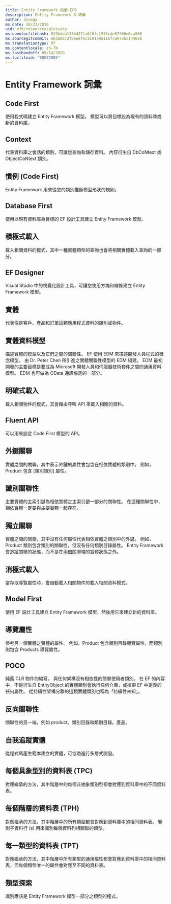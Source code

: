 ```yaml
---
title: Entity Framework 詞彙-EF6
description: Entity Framework 6 詞彙
author: divega
ms.date: 10/23/2016
uid: ef6/resources/glossary
ms.openlocfilehash: 819bdda133b427fa6f8fc1915cde07560e6ca568
ms.sourcegitcommit: abda0872f86eefeca191a9a11bfca976bc14468b
ms.translationtype: MT
ms.contentlocale: zh-TW
ms.lasthandoff: 09/14/2020
ms.locfileid: "90072885"
---
```

# <a name="entity-framework-glossary"></a>Entity Framework 詞彙
## <a name="code-first"></a>Code First
使用程式碼建立 Entity Framework 模型。 模型可以將目標設為現有的資料庫或新的資料庫。

## <a name="context"></a>Context
代表資料庫之會話的類別，可讓您查詢和儲存資料。 內容衍生自 DbCoNtext 或 ObjectCoNtext 類別。

## <a name="convention-code-first"></a>慣例 (Code First) 
Entity Framework 用來從您的類別推斷模型形狀的規則。

## <a name="database-first"></a>Database First
使用以現有資料庫為目標的 EF 設計工具建立 Entity Framework 模型。

## <a name="eager-loading"></a>積極式載入
載入相關資料的模式，其中一種實體類型的查詢也會將相關實體載入查詢的一部分。

## <a name="ef-designer"></a>EF Designer
Visual Studio 中的視覺化設計工具，可讓您使用方塊和線條建立 Entity Framework 模型。

## <a name="entity"></a>實體
代表像是客戶、產品和訂單這類應用程式資料的類別或物件。

## <a name="entity-data-model"></a>實體資料模型
描述實體的模型以及它們之間的關聯性。 EF 使用 EDM 來描述開發人員程式的概念模型。 由 Dr. Peter Chen 所引進之實體關聯性模型的 EDM 組建。 EDM 最初開發的主要目標是要成為 Microsoft 開發人員和伺服器技術套件之間的通用資料模型。 EDM 也可做為 OData 通訊協定的一部分。

## <a name="explicit-loading"></a>明確式載入
載入相關物件的模式，其會藉由呼叫 API 來載入相關的資料。

## <a name="fluent-api"></a>Fluent API
可以用來設定 Code First 模型的 API。

## <a name="foreign-key-association"></a>外鍵關聯
實體之間的關聯，其中表示外鍵的屬性會包含在相依實體的類別中。 例如，Product 包含 [類別類別] 屬性。

## <a name="identifying-relationship"></a>識別關聯性
主要實體的主索引鍵為相依實體之主索引鍵一部分的關聯性。 在這種關聯性中，相依實體一定要與主要實體一起存在。

## <a name="independent-association"></a>獨立關聯
實體之間的關聯，其中沒有任何屬性代表相依實體之類別中的外鍵。 例如，Product 類別包含類別的關聯性，但沒有任何類別目錄屬性。 Entity Framework 會追蹤關聯的狀態，而不是在兩個關聯端的實體狀態之外。

## <a name="lazy-loading"></a>消極式載入
當存取導覽屬性時，會自動載入相關物件的載入相關資料模式。

## <a name="model-first"></a>Model First
使用 EF 設計工具建立 Entity Framework 模型，然後用它來建立新的資料庫。

## <a name="navigation-property"></a>導覽屬性
參考另一個實體之實體的屬性。 例如，Product 包含類別目錄導覽屬性，而類別則包含 Products 導覽屬性。

## <a name="poco"></a>POCO
純舊 CLR 物件的縮寫。 與任何架構沒有相依性的簡單使用者類別。 在 EF 的內容中，不是衍生自 EntityObject 的實體類別會執行任何介面，或攜帶 EF 中定義的任何屬性。 從持續性架構分離的這類實體類別也稱為「持續性未知」。  

## <a name="relationship-inverse"></a>反向關聯性
關聯性的另一端，例如 product。類別目錄和類別目錄。產品。

## <a name="self-tracking-entity"></a>自我追蹤實體
從程式碼產生範本建立的實體，可協助進行多層式開發。

## <a name="table-per-concrete-type-tpc"></a>每個具象型別的資料表 (TPC) 
對應繼承的方法，其中階層中的每個非抽象類別型都會對應到資料庫中的不同資料表。

## <a name="table-per-hierarchy-tph"></a>每個階層的資料表 (TPH) 
對應繼承的方法，其中階層中的所有類型都會對應到資料庫中的相同資料表。 鑒別子資料行 (s) 用來識別每個資料列相關聯的類型。

## <a name="table-per-type-tpt"></a>每一類型的資料表 (TPT) 
對應繼承的方法，其中階層中所有類型的通用屬性都會對應到資料庫中的相同資料表，但每個類型唯一的屬性會對應至不同的資料表。

## <a name="type-discovery"></a>類型探索
識別應該是 Entity Framework 模型一部分之類型的程式。

